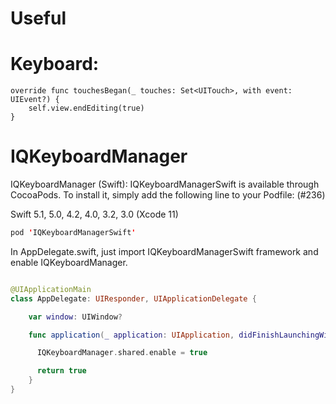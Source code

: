 # Useful

# Keyboard:

    override func touchesBegan(_ touches: Set<UITouch>, with event: UIEvent?) {
        self.view.endEditing(true)
    }
  
  
# IQKeyboardManager

IQKeyboardManager (Swift): IQKeyboardManagerSwift is available through CocoaPods. To install it, simply add the following line to your Podfile: (#236)

Swift 5.1, 5.0, 4.2, 4.0, 3.2, 3.0 (Xcode 11)

```swift
pod 'IQKeyboardManagerSwift'
```

In AppDelegate.swift, just import IQKeyboardManagerSwift framework and enable IQKeyboardManager.
```swift import IQKeyboardManagerSwift

@UIApplicationMain
class AppDelegate: UIResponder, UIApplicationDelegate {

    var window: UIWindow?

    func application(_ application: UIApplication, didFinishLaunchingWithOptions launchOptions: [UIApplication.LaunchOptionsKey: Any]?) -> Bool {

      IQKeyboardManager.shared.enable = true

      return true
    }
}
```
